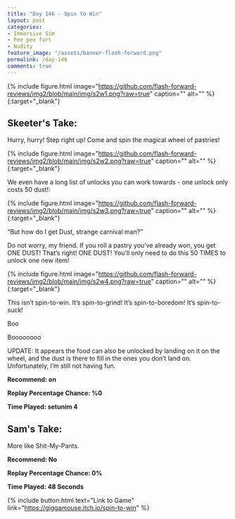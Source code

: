 ```yaml
---
title: "Day 146 - Spin to Win"
layout: post
categories:
- Immersive Sim
- Pee pee fart
- Nudity
feature_image: "/assets/banner-flash-forward.png"
permalink: /day-146
comments: true
---
```


{% include figure.html image="https://github.com/flash-forward-reviews/img2/blob/main/img/s2w1.png?raw=true" caption="" alt="" %}{:target="_blank"}

## Skeeter's Take:

Hurry, hurry! Step right up! Come and spin the magical wheel of pastries!

{% include figure.html image="https://github.com/flash-forward-reviews/img2/blob/main/img/s2w2.png?raw=true" caption="" alt="" %}{:target="_blank"}

We even have a long list of unlocks you can work towards - one unlock only costs 50 dust!:

{% include figure.html image="https://github.com/flash-forward-reviews/img2/blob/main/img/s2w3.png?raw=true" caption="" alt="" %}{:target="_blank"}

“But how do I get Dust, strange carnival man?”

Do not worry, my friend. If you roll a pastry you’ve already won, you get ONE DUST! That’s right! ONE DUST! You’ll only need to do this 50 TIMES to unlock one new item!

{% include figure.html image="https://github.com/flash-forward-reviews/img2/blob/main/img/s2w4.png?raw=true" caption="" alt="" %}{:target="_blank"}

This isn’t spin-to-win. It’s spin-to-grind! It’s spin-to-boredom! It’s spin-to-suck!

Boo

Boooooooo

UPDATE: It appears the food can also be unlocked by landing on it on the wheel, and the dust is there to fill in the ones you don’t land on. Unfortunately, I’m still not having fun.

**Recommend: on**

**Replay Percentage Chance: %0**

**Time Played: setunim 4**

## Sam's Take:

More like Shit-My-Pants.

**Recommend: No**

**Replay Percentage Chance: 0%**

**Time Played: 48 Seconds**

{% include button.html text="Link to Game" link="https://giggamouse.itch.io/spin-to-win" %}